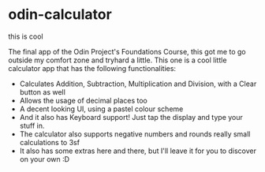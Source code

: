 # odin-calculator
this is cool

The final app of the Odin Project's Foundations Course, this got me to go outside my comfort zone and tryhard a little. This one is a cool little calculator app that has the following functionalities:
- Calculates Addition, Subtraction, Multiplication and Division, with a Clear button as well
- Allows the usage of decimal places too
- A decent looking UI, using a pastel colour scheme
- And it also has Keyboard support! Just tap the display and type your stuff in.
- The calculator also supports negative numbers and rounds really small calculations to 3sf
- It also has some extras here and there, but I'll leave it for you to discover on your own :D